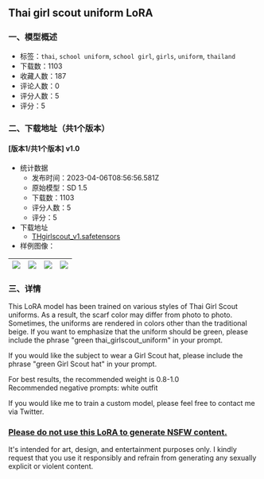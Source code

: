 ## Thai girl scout uniform LoRA
### 一、模型概述

- 标签：`thai`, `school uniform`, `school girl`, `girls`, `uniform`, `thailand`
- 下载数：1103
- 收藏人数：187
- 评论人数：0
- 评分人数：5
- 评分：5

### 二、下载地址（共1个版本）

#### [版本1/共1个版本] v1.0

- 统计数据
  - 发布时间：2023-04-06T08:56:56.581Z
  - 原始模型：SD 1.5
  - 下载数：1103
  - 评分人数：5
  - 评分：5
- 下载地址
  - [THgirlscout_v1.safetensors](https://civitai.com/api/download/models/37976)
- 样例图像：

| <img src="https://image.civitai.com/xG1nkqKTMzGDvpLrqFT7WA/384c575d-64f4-4f32-5846-5c17fe010400/width=450/419441.jpeg" /> | <img src="https://image.civitai.com/xG1nkqKTMzGDvpLrqFT7WA/f82ced37-b4f8-4a9d-2496-55eb15fbc000/width=450/419445.jpeg" /> | <img src="https://image.civitai.com/xG1nkqKTMzGDvpLrqFT7WA/654b5d24-66fe-4d3b-ec71-bdde47cd7a00/width=450/419444.jpeg" /> | <img src="https://image.civitai.com/xG1nkqKTMzGDvpLrqFT7WA/52df83b6-cd39-472d-14d2-d6e02f349d00/width=450/419448.jpeg" /> |
| ---- | ---- | ---- | ---- |


### 三、详情
<p>This LoRA model has been trained on various styles of Thai Girl Scout uniforms. As a result, the scarf color may differ from photo to photo. Sometimes, the uniforms are rendered in colors other than the traditional beige. If you want to emphasize that the uniform should be green, please include the phrase "green thai_girlscout_uniform" in your prompt.</p><p>If you would like the subject to wear a Girl Scout hat, please include the phrase "green Girl Scout hat" in your prompt.</p><p></p><p>For best results, the recommended weight is 0.8-1.0<br />Recommended negative prompts: white outfit</p><p>If you would like me to train a custom model, please feel free to contact me via Twitter.</p><h3><u>Please do not use this LoRA to generate NSFW content.</u></h3><p>It's intended for art, design, and entertainment purposes only. I kindly request that you use it responsibly and refrain from generating any sexually explicit or violent content.</p>
